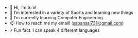- 👋 Hi, I’m Sim!
- 👀 I’m interested in a variety of Sports and learning new things
- 🌱 I’m currently learning Computer Engineering
- 📫 How to reach me my email! (ssbansal731@gmail.com)
- ⚡ Fun fact: I can speak 4 different languages

<!---
ssbansal3/ssbansal3 is a ✨ special ✨ repository because its `README.md` (this file) appears on your GitHub profile.
You can click the Preview link to take a look at your changes.
--->
